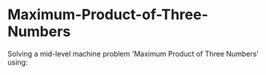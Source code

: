 # Maximum-Product-of-Three-Numbers
Solving a mid-level machine problem 'Maximum Product of Three Numbers' using:
